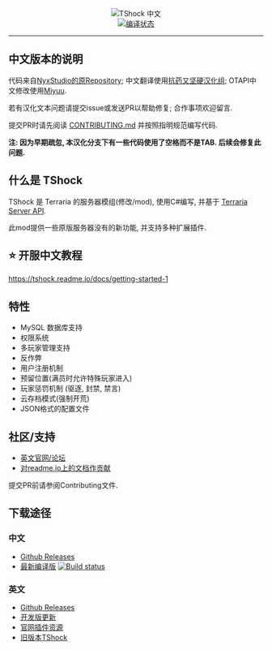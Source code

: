 <p align="center">
  <img src="https://tshock.co/newlogo.png" alt="TShock 中文"><br />
  <a href="https://travis-ci.org/NyxStudios/TShock"><img src="https://ci.appveyor.com/api/projects/status/cfpkv7rdscgwr1dd?svg=true" alt="编译状态"></a><br />
  <hr />
</p>

## 中文版本的说明

代码来自[NyxStudio的原Repository][ents]; 中文翻译使用[抗药又坚硬汉化组][sbmw]; OTAPI中文修改使用[Miyuu][miyuu].

若有汉化文本问题请提交issue或发送PR以帮助修复; 合作事项欢迎留言.

提交PR时请先阅读 [CONTRIBUTING.md](https://github.com/mistzzt/TShock/blob/adv-cn_dev/CONTRIBUTING.md) 并按照指明规范编写代码.

**注: 因为早期疏忽, 本汉化分支下有一些代码使用了空格而不是TAB. 后续会修复此问题.**

## 什么是 TShock

TShock 是 Terraria 的服务器模组(修改/mod), 使用C#编写, 并基于 [Terraria Server API][tsapi].

此mod提供一些原版服务器没有的新功能, 并支持多种扩展插件. 

## :star: 开服中文教程

https://tshock.readme.io/docs/getting-started-1

## 特性

* MySQL 数据库支持
* 权限系统
* 多玩家管理支持
* 反作弊
* 用户注册机制
* 预留位置(满员时允许特殊玩家进入)
* 玩家惩罚机制 (驱逐, 封禁, 禁言)
* 云存档模式(强制开荒)
* JSON格式的配置文件

## 社区/支持

* [英文官网/论坛](https://tshock.co/xf/)
* [对readme.io上的文档作贡献](https://tshock.readme.io/)

提交PR前请参阅Contributing文件.

## 下载途径

### 中文
* [Github Releases](https://github.com/mistzzt/TShock/releases)
* [最新编译版][ci] [![Build status](https://ci.appveyor.com/api/projects/status/cfpkv7rdscgwr1dd?svg=true)][ci]

### 英文
* [Github Releases](https://github.com/TShock/TShock/releases)
* [开发版更新](https://travis.tshock.co/)
* [官网插件资源](https://tshock.co/xf/index.php?resources/)
* [旧版本TShock](https://github.com/TShock/TShock/downloads)

[ci]: https://ci.appveyor.com/project/mistzzt/tshock/build/artifacts

[sbmw]: https://github.com/mst-mrh
[miyuu]:https://github.com/mst-mrh/Miyuu

[ents]: https://github.com/NyxStudios/TShock
[tsapi]: https://github.com/NyxStudios/TerrariaAPI-Server